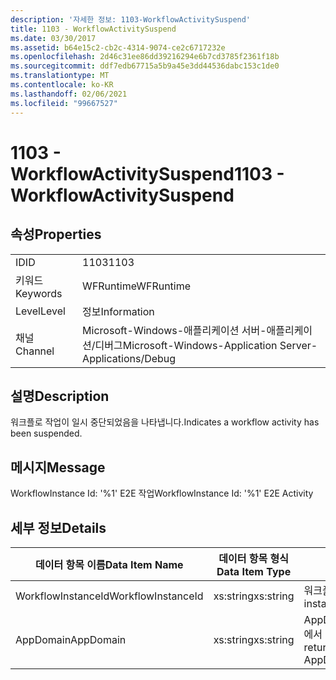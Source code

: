 ```yaml
---
description: '자세한 정보: 1103-WorkflowActivitySuspend'
title: 1103 - WorkflowActivitySuspend
ms.date: 03/30/2017
ms.assetid: b64e15c2-cb2c-4314-9074-ce2c6717232e
ms.openlocfilehash: 2d46c31ee86dd39216294e6b7cd3785f2361f18b
ms.sourcegitcommit: ddf7edb67715a5b9a45e3dd44536dabc153c1de0
ms.translationtype: MT
ms.contentlocale: ko-KR
ms.lasthandoff: 02/06/2021
ms.locfileid: "99667527"
---
```

# <a name="1103---workflowactivitysuspend"></a><span data-ttu-id="7a522-103">1103 - WorkflowActivitySuspend</span><span class="sxs-lookup"><span data-stu-id="7a522-103">1103 - WorkflowActivitySuspend</span></span>

## <a name="properties"></a><span data-ttu-id="7a522-104">속성</span><span class="sxs-lookup"><span data-stu-id="7a522-104">Properties</span></span>  
  
|||  
|-|-|  
|<span data-ttu-id="7a522-105">ID</span><span class="sxs-lookup"><span data-stu-id="7a522-105">ID</span></span>|<span data-ttu-id="7a522-106">1103</span><span class="sxs-lookup"><span data-stu-id="7a522-106">1103</span></span>|  
|<span data-ttu-id="7a522-107">키워드</span><span class="sxs-lookup"><span data-stu-id="7a522-107">Keywords</span></span>|<span data-ttu-id="7a522-108">WFRuntime</span><span class="sxs-lookup"><span data-stu-id="7a522-108">WFRuntime</span></span>|  
|<span data-ttu-id="7a522-109">Level</span><span class="sxs-lookup"><span data-stu-id="7a522-109">Level</span></span>|<span data-ttu-id="7a522-110">정보</span><span class="sxs-lookup"><span data-stu-id="7a522-110">Information</span></span>|  
|<span data-ttu-id="7a522-111">채널</span><span class="sxs-lookup"><span data-stu-id="7a522-111">Channel</span></span>|<span data-ttu-id="7a522-112">Microsoft-Windows-애플리케이션 서버-애플리케이션/디버그</span><span class="sxs-lookup"><span data-stu-id="7a522-112">Microsoft-Windows-Application Server-Applications/Debug</span></span>|  
  
## <a name="description"></a><span data-ttu-id="7a522-113">설명</span><span class="sxs-lookup"><span data-stu-id="7a522-113">Description</span></span>  

 <span data-ttu-id="7a522-114">워크플로 작업이 일시 중단되었음을 나타냅니다.</span><span class="sxs-lookup"><span data-stu-id="7a522-114">Indicates a workflow activity has been suspended.</span></span>  
  
## <a name="message"></a><span data-ttu-id="7a522-115">메시지</span><span class="sxs-lookup"><span data-stu-id="7a522-115">Message</span></span>  

 <span data-ttu-id="7a522-116">WorkflowInstance Id: '%1' E2E 작업</span><span class="sxs-lookup"><span data-stu-id="7a522-116">WorkflowInstance Id: '%1' E2E Activity</span></span>  
  
## <a name="details"></a><span data-ttu-id="7a522-117">세부 정보</span><span class="sxs-lookup"><span data-stu-id="7a522-117">Details</span></span>  
  
|<span data-ttu-id="7a522-118">데이터 항목 이름</span><span class="sxs-lookup"><span data-stu-id="7a522-118">Data Item Name</span></span>|<span data-ttu-id="7a522-119">데이터 항목 형식</span><span class="sxs-lookup"><span data-stu-id="7a522-119">Data Item Type</span></span>|<span data-ttu-id="7a522-120">설명</span><span class="sxs-lookup"><span data-stu-id="7a522-120">Description</span></span>|  
|--------------------|--------------------|-----------------|  
|<span data-ttu-id="7a522-121">WorkflowInstanceId</span><span class="sxs-lookup"><span data-stu-id="7a522-121">WorkflowInstanceId</span></span>|<span data-ttu-id="7a522-122">xs:string</span><span class="sxs-lookup"><span data-stu-id="7a522-122">xs:string</span></span>|<span data-ttu-id="7a522-123">워크플로 인스턴스 ID입니다.</span><span class="sxs-lookup"><span data-stu-id="7a522-123">The workflow instance id.</span></span>|  
|<span data-ttu-id="7a522-124">AppDomain</span><span class="sxs-lookup"><span data-stu-id="7a522-124">AppDomain</span></span>|<span data-ttu-id="7a522-125">xs:string</span><span class="sxs-lookup"><span data-stu-id="7a522-125">xs:string</span></span>|<span data-ttu-id="7a522-126">AppDomain.CurrentDomain.FriendlyName에서 반환되는 문자열입니다.</span><span class="sxs-lookup"><span data-stu-id="7a522-126">The string returned by AppDomain.CurrentDomain.FriendlyName.</span></span>|
